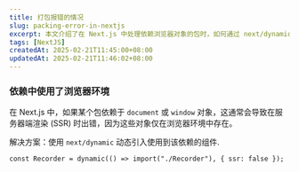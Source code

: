 ```yaml
---
title: 打包报错的情况
slug: packing-error-in-nextjs
excerpt: 本文介绍了在 Next.js 中处理依赖浏览器对象的包时，如何通过 next/dynamic 禁用 SSR 以避免报错。
tags: [NextJS]
createdAt: 2025-02-21T11:45:00+08:00
updatedAt: 2025-02-21T11:46:02+08:00
---
```


### 依赖中使用了浏览器环境

在 Next.js 中，如果某个包依赖于 `document` 或 `window` 对象，这通常会导致在服务器端渲染 (SSR) 时出错，因为这些对象仅在浏览器环境中存在。

解决方案：使用 `next/dynamic` 动态引入使用到该依赖的组件.

```tsx
const Recorder = dynamic(() => import("./Recorder"), { ssr: false });
```
